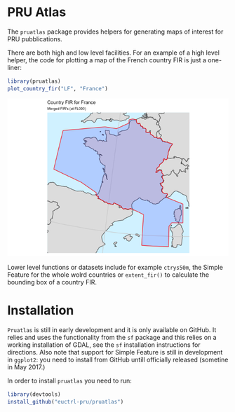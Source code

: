 
<!-- README.md is generated from README.Rmd. Please edit that file -->
PRU Atlas
=========

The `pruatlas` package provides helpers for generating maps of interest for PRU pubblications.

There are both high and low level facilities. For an example of a high level helper, the code for plotting a map of the French country FIR is just a one-liner:

``` r
library(pruatlas)
plot_country_fir("LF", "France")
```

![](README-lf-fir-1.png)

Lower level functions or datasets include for example `ctrys50m`, the Simple Feature for the whole wolrd countries or `extent_fir()` to calculate the bounding box of a country FIR.

Installation
============

`Pruatlas` is still in early development and it is only available on GitHub. It relies and uses the functionality from the `sf` package and this relies on a working installation of GDAL, see the `sf` installation instructions for directions. Also note that support for Simple Feature is still in development in `ggplot2`: you need to install from GitHub untill officially released (sometine in May 2017.)

In order to install `pruatlas` you need to run:

``` r
library(devtools)
install_github("euctrl-pru/pruatlas")
```
